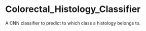 # Colorectal_Histology_Classifier
A CNN classifier to predict to which class a histology belongs to.

